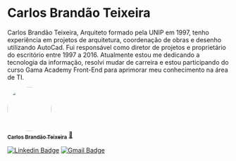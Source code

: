 # Carlos Brandão Teixeira


Carlos Brandão Teixeira, Arquiteto formado pela UNIP em 1997, tenho experiência em projetos de arquitetura, coordenação de obras e desenho utilizando AutoCad. Fui responsável como diretor de projetos e proprietário do escritório entre 1997 a 2016. Atualmente estou me dedicando a tecnologia da informação, resolvi mudar de carreira e estou participando do curso Gama Academy Front-End para aprimorar meu conhecimento na área de TI. 

<a href="https://github.com/cbranteix">
 <img style="border-radius: 50%;" src="https://github.com/cbranteix/CBT_G5/blob/main/img/imgft.jpeg" width="100px;" alt=""/>
 <br />
 <sub><b>Carlos Brandão Teixeira</b></sub></a> <a href="https://github.com/cbranteix" title="GitHub">🚀</a>
 <br />

[![Linkedin Badge](https://img.shields.io/badge/-CarlosBrandaoTeixeira-blue?style=flat-square&logo=Linkedin&logoColor=white&link=https://www.linkedin.com/in/carlosbrandaoteixeira/)](https://www.linkedin.com/in/carlosbrandaoteixeira/) [![Gmail Badge](https://img.shields.io/badge/-cbranteix@gmail.com-c14438?style=flat-square&logo=Gmail&logoColor=white&link=mailto:cbranteix@gmail.com)](mailto:cbranteix@gmail.com)

